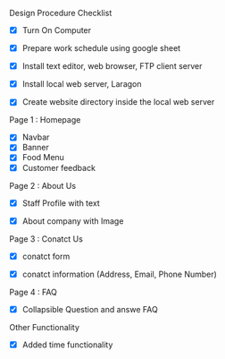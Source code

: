 Design Procedure Checklist

- [X] Turn On Computer
- [X] Prepare work schedule using google sheet
- [X] Install text editor, web browser, FTP client server
- [X] Install local web server, Laragon
- [X] Create website directory inside the local web server


Page 1 : Homepage

- [x] Navbar
- [x] Banner
- [x] Food Menu
- [x] Customer feedback

Page 2 : About Us

- [x] Staff Profile with text
- [x] About company with Image


Page 3 : Conatct Us

- [x] conatct form 
- [x] conatct information (Address, Email, Phone Number)


Page 4 : FAQ

- [x] Collapsible Question and answe FAQ

Other Functionality

- [x] Added time functionality

